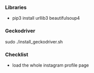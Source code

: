 ### Libraries
- pip3 install urllib3 beautifulsoup4

### Geckodriver
sudo ./install_geckodriver.sh

### Checklist
- load the whole instagram profile page